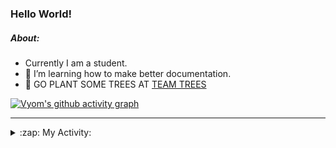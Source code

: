 ### Hello World!

##### About:
- Currently I am a student.
- 🌱 I’m learning how to make better documentation.
- 🌱 GO PLANT SOME TREES AT [TEAM TREES](https://teamtrees.org/)

[![Vyom's github activity graph](https://activity-graph.herokuapp.com/graph?username=Vyvy-vi)](https://github.com/ashutosh00710/github-readme-activity-graph)

---
<details>
  <summary>:zap: My Activity:</summary>
  
<!--START_SECTION:waka-->
![Code Time](http://img.shields.io/badge/Code%20Time-987%20hrs%2015%20mins-blue)

**I'm a Night 🦉** 

```text
🌞 Morning    90 commits     ███░░░░░░░░░░░░░░░░░░░░░░   13.72% 
🌆 Daytime    160 commits    ██████░░░░░░░░░░░░░░░░░░░   24.39% 
🌃 Evening    220 commits    ████████░░░░░░░░░░░░░░░░░   33.54% 
🌙 Night      186 commits    ███████░░░░░░░░░░░░░░░░░░   28.35%

```
📅 **I'm Most Productive on Friday** 

```text
Monday       92 commits     ███░░░░░░░░░░░░░░░░░░░░░░   14.02% 
Tuesday      102 commits    ████░░░░░░░░░░░░░░░░░░░░░   15.55% 
Wednesday    77 commits     ███░░░░░░░░░░░░░░░░░░░░░░   11.74% 
Thursday     101 commits    ███░░░░░░░░░░░░░░░░░░░░░░   15.4% 
Friday       106 commits    ████░░░░░░░░░░░░░░░░░░░░░   16.16% 
Saturday     74 commits     ██░░░░░░░░░░░░░░░░░░░░░░░   11.28% 
Sunday       104 commits    ████░░░░░░░░░░░░░░░░░░░░░   15.85%

```


📊 **This Week I Spent My Time On** 

```text
🔥 Editors: 
VS Code                  2 hrs 43 mins       █████████████████████████   100.0%

🐱‍💻 Projects: 
advent-of-code-2022      2 hrs 4 mins        ███████████████████░░░░░░   76.42% 
praise                   29 mins             ████░░░░░░░░░░░░░░░░░░░░░   18.23% 
CSF                      8 mins              █░░░░░░░░░░░░░░░░░░░░░░░░   5.35%

```


 Last Updated on 14/12/2022 01:32:01 UTC
<!--END_SECTION:waka-->
</details>
